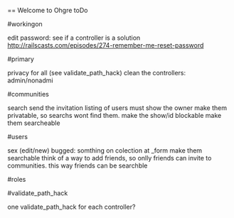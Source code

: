 == Welcome to Ohgre toDo

#workingon

edit password: see if a controller is a solution
http://railscasts.com/episodes/274-remember-me-reset-password

#primary

privacy for all (see validate_path_hack)
clean the controllers: admin/nonadmi

#communities

search
send the invitation
listing of users must show the owner
make them privatable, so searchs wont find them. make the show/id blockable
make them searcheable

#users

sex (edit/new) bugged: somthing on colection at _form
make them searchable
think of a way to add friends, so onlly friends can invite to communities. this way friends can be searchble

#roles

#validate_path_hack

one validate_path_hack for each controller?